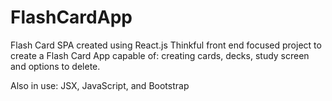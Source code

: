 # FlashCardApp
Flash Card SPA created using React.js
Thinkful front end focused project to create a Flash Card App capable of: creating cards, decks, study screen and options to delete.

Also in use: JSX, JavaScript, and Bootstrap
